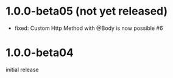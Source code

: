 1.0.0-beta05 (not yet released)
========================================
- fixed: Custom Http Method with @Body is now possible #6

1.0.0-beta04
========================================
initial release
